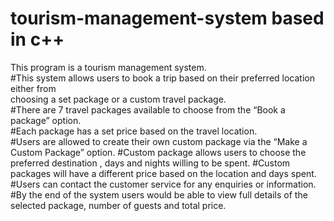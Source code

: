 # tourism-management-system based in c++
This program is a tourism management system.\
#This system allows users to book a trip based on their preferred location either from\
choosing a set package or a custom travel package.\
#There are 7 travel packages available to choose from the “Book a package” option.\
#Each package has a set price based on the travel location.\
#Users are allowed to create their own custom package via the “Make a Custom
Package” option.
#Custom package allows users to choose the preferred destination , days and nights
willing to be spent.
#Custom packages will have a different price based on the location and days spent.\
#Users can contact the customer service for any enquiries or information.\
#By the end of the system users would be able to view full details of the selected
package, number of guests and total price.
